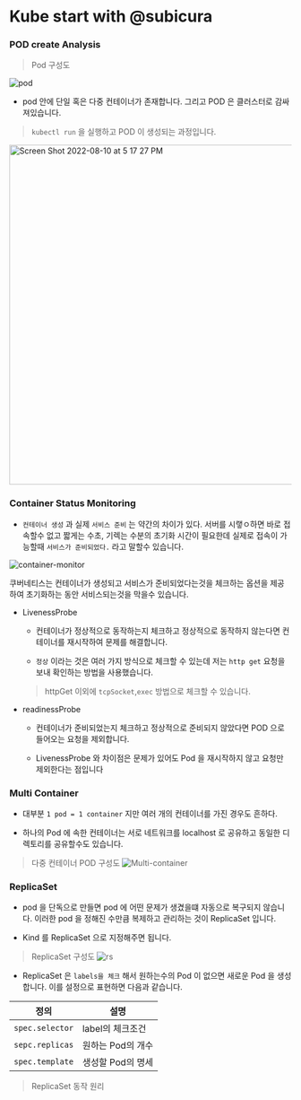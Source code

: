 # Kube start with @subicura

### POD create Analysis

> Pod 구성도

![pod](https://subicura.com/k8s/build/imgs/guide/pod/pod-single.png)
- pod 안에 단일 혹은 다중 컨테이너가 존재합니다. 그리고 POD 은 클러스터로 감싸져있습니다.

> `kubectl run` 을 실행하고 POD 이 생성되는 과정입니다.

<img width="606" alt="Screen Shot 2022-08-10 at 5 17 27 PM" src="https://user-images.githubusercontent.com/69895368/183851582-23300171-1f7b-4f7b-b005-cca9e11a62e9.png">

### Container Status Monitoring
 - `컨테이너 생성` 과 실제 `서비스 준비` 는 약간의 차이가 있다. 서버를 시랳ㅇ하면 바로 접속할수 없고 짧게는 수초, 기렉는 수분의 초기화 시간이 필요한데 실제로 접속이 가능할때 `서비스가 준비되었다.` 라고 말할수 있습니다.

![container-monitor](https://subicura.com/k8s/build/imgs/guide/pod/pod-monitoring.png)

쿠버네티스는 컨테이너가 생성되고 서비스가 준비되었다는것을 체크하는 옵션을 제공하여 초기화하는 동안 서비스되는것을 막을수 있습니다.

- LivenessProbe
	- 컨테이너가 정상적으로 동작하는지 체크하고 정상적으로 동작하지 않는다면 컨테이너를 재시작하여 문제를 해결합니다.

	- `정상` 이라는 것은 여러 가지 방식으로 체크할 수 있는데 저는  `http get` 요청을 보내 확인하는 방법을 사용했습니다.
	> httpGet 이외에 `tcpSocket`,`exec` 방법으로 체크할 수 있습니다.
	
- readinessProbe
	- 컨테이너가 준비되었는지 체크하고 정상적으로 준비되지 않았다면 POD 으로 들어오는 요청을 제외합니다.

	- LivenessProbe 와 차이점은 문제가 있어도 Pod 을 재시작하지 않고 요청만 제외한다는 점입니다

### Multi Container

- 대부분 `1 pod = 1 container` 지만 여러 개의 컨테이너를 가진 경우도 흔하다.

- 하나의 Pod 에 속한 컨테이너는 서로 네트워크를 localhost 로 공유하고 동일한 디렉토리를 공유할수도 있습니다.

> 다중 컨테이너 POD 구성도 
![Multi-container](https://subicura.com/k8s/build/imgs/guide/pod/pod-multi.png)

### ReplicaSet

- pod 을 단독으로 만들면 pod 에 어떤 문제가 생겼을떄 자동으로 복구되지 않습니다. 이러한 pod 을 정해진 수만큼 복제하고 관리하는 것이 ReplicaSet 입니다.

- Kind 를 ReplicaSet 으로 지정해주면 됩니다.

> ReplicaSet 구성도 
![rs](https://subicura.com/k8s/build/imgs/guide/replicaset/rs.png)

 - ReplicaSet 은 `labels을 체크` 해서 원하는수의 Pod 이 없으면 새로운 Pod 을 생성합니다. 이를 설정으로 표현하면 다음과 같습니다.

 |정의|설명|
 |--|--|
 |`spec.selector`|label의 체크조건|
 |`sepc.replicas`|원하는 Pod의 개수|
 |`spec.template`|생성할 Pod의 명세|
	 
> ReplicaSet 동작 원리

